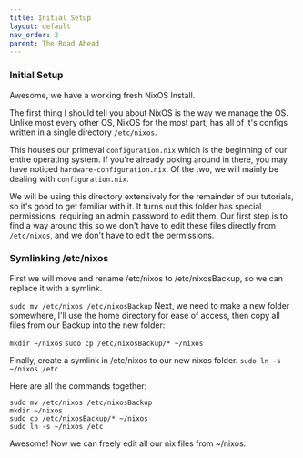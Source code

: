 ```yaml
---
title: Initial Setup
layout: default
nav_order: 2
parent: The Road Ahead
---
```


### Initial Setup
Awesome, we have a working fresh NixOS Install.

The first thing I should tell you about NixOS is the way we manage the OS.
Unlike most every other OS, NixOS for the most part, has all of it's configs written in a single directory `/etc/nixos`.

This houses our primeval `configuration.nix` which is the beginning of our entire operating system. If you're already poking around in there, you may have noticed `hardware-configuration.nix`. Of the two, we will mainly be dealing with `configuration.nix`.

We will be using this directory extensively for the remainder of our tutorials, so it's good to get familiar with it. It turns out this folder has special permissions, requiring an admin password to edit them. Our first step is to find a way around this so we don't have to edit these files directly from `/etc/nixos`, and we don't have to edit the permissions.

### Symlinking /etc/nixos

First we will move and rename /etc/nixos to /etc/nixosBackup, so we can replace it with a symlink.

`sudo mv /etc/nixos /etc/nixosBackup`
Next, we need to make a new folder somewhere, I'll use the home directory for ease of access, then copy all files from our Backup into the new folder:

`mkdir ~/nixos`
`sudo cp /etc/nixosBackup/* ~/nixos`

Finally, create a symlink in /etc/nixos to our new nixos folder.
`sudo ln -s ~/nixos /etc`

Here are all the commands together:

```
sudo mv /etc/nixos /etc/nixosBackup
mkdir ~/nixos
sudo cp /etc/nixosBackup/* ~/nixos
sudo ln -s ~/nixos /etc 
```

Awesome! Now we can freely edit all our nix files from ~/nixos.




